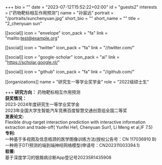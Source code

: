 
+++
bio = ""
date = "2023-07-12T15:52:22+02:00"
id = "guests2"
interests = ["药物靶标相互作用预测"]
name = "孙宸远"
portrait = "/portraits/sunchenyuan.jpg"
short_bio = ""
short_name = ""
title = "2_chenyuan sun"

[[social]]
    icon = "envelope"
    icon_pack = "fa"
    link = "mailto:test@example.org"

[[social]]
    icon = "twitter"
    icon_pack = "fa"
    link = "//twitter.com/"

[[social]]
    icon = "google-scholar"
    icon_pack = "ai"
    link = "https://scholar.google.nl/"

[[social]]
    icon = "github"
    icon_pack = "fa"
    link = "//github.com/"

[[organizations]]
    name = "研究生一等学业奖学金"
    role = "2022级硕士生"

+++
**研究方向：**
药物靶标相互作用预测    
**获奖情况：**  
2023-2024年度研究生一等学业奖学金   
2023年全国大学生智能汽车竞赛百度智慧交通创意组全国二等奖    
**发表论文:**    
 Flexible drug-target interaction prediction with interactive information extraction and trade-off( Yunfei He1, Chenyuan Sun1, Li Meng et al,IF 7.5)    
**专利:**  
一种基于多视图及信息瓶颈的医学图像训练方法(授权公告号：CN 117036910 B)  
一种用于DTI预测的端到端神经网络模型(申请号：CN202311003394.1)   
**软著:**   
基于深度学习的银屑病诊断App登记号2023SR1435908  
